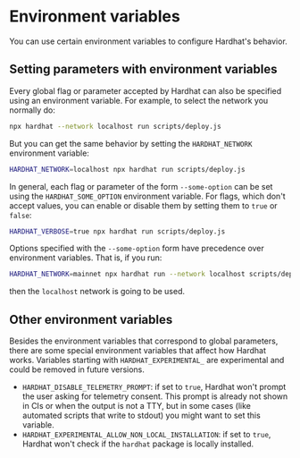 # Environment variables

You can use certain environment variables to configure Hardhat's behavior.

## Setting parameters with environment variables

Every global flag or parameter accepted by Hardhat can also be specified using an environment variable. For example, to select the network you normally do:

```bash
npx hardhat --network localhost run scripts/deploy.js
```

But you can get the same behavior by setting the `HARDHAT_NETWORK` environment variable:

```bash
HARDHAT_NETWORK=localhost npx hardhat run scripts/deploy.js
```

In general, each flag or parameter of the form `--some-option` can be set using the `HARDHAT_SOME_OPTION` environment variable. For flags, which don't accept values, you can enable or disable them by setting them to `true` or `false`:

```bash
HARDHAT_VERBOSE=true npx hardhat run scripts/deploy.js
```

Options specified with the `--some-option` form have precedence over environment variables. That is, if you run:

```bash
HARDHAT_NETWORK=mainnet npx hardhat run --network localhost scripts/deploy.js
```

then the `localhost` network is going to be used.


## Other environment variables

Besides the environment variables that correspond to global parameters, there are some special environment variables that affect how Hardhat works. Variables starting with `HARDHAT_EXPERIMENTAL_` are experimental and could be removed in future versions.

- `HARDHAT_DISABLE_TELEMETRY_PROMPT`: if set to `true`, Hardhat won't prompt the user asking for telemetry consent. This prompt is already not shown in CIs or when the output is not a TTY, but in some cases (like automated scripts that write to stdout) you might want to set this variable.
- `HARDHAT_EXPERIMENTAL_ALLOW_NON_LOCAL_INSTALLATION`: if set to `true`, Hardhat won't check if the `hardhat` package is locally installed.
